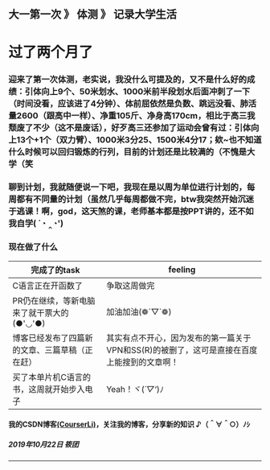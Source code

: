 
大一第一次 》 体测 》 记录大学生活
---

# 过了两个月了

### 迎来了第一次体测，老实说，我没什么可提及的，又不是什么好的成绩：引体向上9个、50米划水、1000米前半段划水后面冲刺了一下（时间没看，应该进了4分钟）、体前屈依然是负数、跳远没看、肺活量2600（跟高中一样）、净重105斤、净身高170cm，相比于高三我颓废了不少（这不是废话），好歹高三还参加了运动会曾有过：引体向上13个+1个（双力臂）、1000米3分25、1500米4分17；欸~也不知道什么时候可以回归锻炼的行列，目前的计划还是比较满的（不愧是大学（笑


### 聊到计划，我就随便说一下吧，我现在是以周为单位进行计划的，每周都有不同量的计划（虽然几乎每周都做不完，btw我突然开始沉迷于逃课！啊，god，这天煞的课，老师基本都是按PPT讲的，还不如我自学( ´◔ ‸◔')


### 现在做了什么
| 完成了的task         | feeling |     
 -------------                     |-------------
| C语言正在开函数了| 争取这周做完 |
| PR仍在继续，等新电脑来了就干票大的(●'◡'●)              | 加油加油(❁´▽`❁) |     
| 博客已经发布了四篇新的文章、三篇草稿（正在赶）| 其实有点不开心，因为发布的第一篇关于VPN和SS(R)的被删了，这可是直接在百度上能搜到的文章啊！| 
|  买了本单片机C语言的书，这周就开始步入电子  | Yeah！ヾ(*´▽‘*)ﾉ |   

#### 我的CSDN博客[(CourserLi)](https://blog.csdn.net/CourserLi/article/details/102647876)，关注我的博客，分享新的知识 ♪（＾∀＾○）ﾉｼ




##### 2019年10月22日 筱团
---
